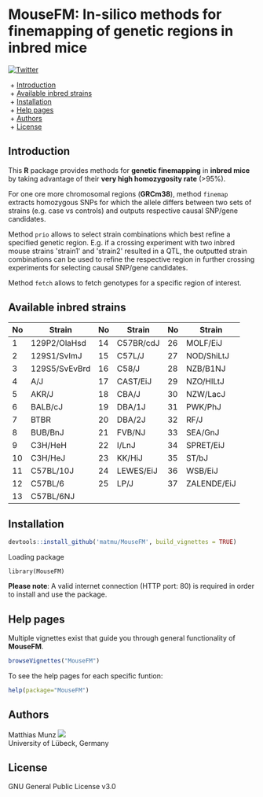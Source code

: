 # MouseFM: In-silico methods for finemapping of genetic regions in inbred mice
[![Twitter](https://img.shields.io/twitter/url/http/shields.io.svg?style=social)](https://twitter.com/intent/tweet?hashtags=asd&url=https://www.biorxiv.org/content/...)

&nbsp;+ [Introduction](#Introduction)\
&nbsp;+ [Available inbred strains](#Available-inbred-strains)\
&nbsp;+ [Installation](#Installation)\
&nbsp;+ [Help pages](#Help-pages)\
&nbsp;+ [Authors](#Authors)\
&nbsp;+ [License](#License)


## Introduction
This **R** package provides methods for **genetic finemapping** in **inbred mice** by taking advantage of their **very high homozygosity rate** (>95%). 

For one ore more chromosomal regions (**GRCm38**), method `finemap` extracts homozygous SNPs for which the allele differs between two sets of strains (e.g. case vs controls) and outputs respective causal SNP/gene candidates.

Method `prio` allows to select strain combinations which best refine a specified genetic region. E.g. if a crossing experiment with two inbred mouse strains 'strain1' and 'strain2' resulted in a QTL, the outputted strain combinations can be used to refine the respective region in further crossing experiments for selecting causal SNP/gene candidates.

Method `fetch` allows to fetch genotypes for a specific region of interest.


## Available inbred strains
| No | Strain             | No | Strain    | No | Strain      |
|----|--------------------|----|-----------|----|-------------|
| 1  | 129P2/OlaHsd       | 14 | C57BR/cdJ | 26 | MOLF/EiJ    |
| 2  | 129S1/SvImJ        | 15 | C57L/J    | 27 | NOD/ShiLtJ  |
| 3  | 129S5/SvEvBrd      | 16 | C58/J     | 28 | NZB/B1NJ    |
| 4  | A/J                | 17 | CAST/EiJ  | 29 | NZO/HlLtJ   |
| 5  | AKR/J              | 18 | CBA/J     | 30 | NZW/LacJ    |
| 6  | BALB/cJ            | 19 | DBA/1J    | 31 | PWK/PhJ     |
| 7  | BTBR               | 20 | DBA/2J    | 32 | RF/J        |
| 8  | BUB/BnJ            | 21 | FVB/NJ    | 33 | SEA/GnJ     |
| 9  | C3H/HeH            | 22 | I/LnJ     | 34 | SPRET/EiJ   |
| 10 | C3H/HeJ            | 23 | KK/HiJ    | 35 | ST/bJ       |
| 11 | C57BL/10J          | 24 | LEWES/EiJ | 36 | WSB/EiJ     |
| 12 | C57BL/6            | 25 | LP/J      | 37 | ZALENDE/EiJ |
| 13 | C57BL/6NJ          |    |           |    |             |


## Installation
```R
devtools::install_github('matmu/MouseFM', build_vignettes = TRUE)
```

Loading package
```{r}
library(MouseFM)
```

**Please note**: A valid internet connection (HTTP port: 80) is required in order to install and use the package.


## Help pages
Multiple vignettes exist that guide you through general functionality of **MouseFM**.
```R
browseVignettes("MouseFM")
```

To see the help pages for each specific funtion:
```R
help(package="MouseFM")
```


## Authors
Matthias Munz [![](https://img.shields.io/twitter/follow/_MatthiasMunz?label=Follow&style=social)](https://img.shields.io/twitter/follow/_MatthiasMunz?label=Follow&style=social)\
University of Lübeck, Germany


## License
GNU General Public License v3.0
